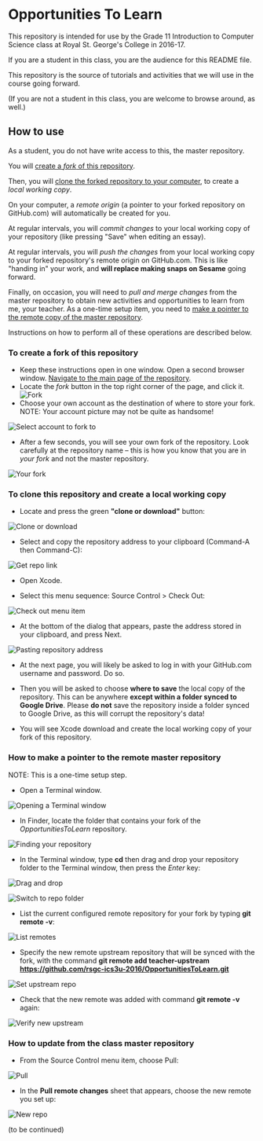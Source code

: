 # Opportunities To Learn

This repository is intended for use by the Grade 11 Introduction to Computer Science class at Royal St. George's College in 2016-17.

If you are a student in this class, you are the audience for this README file.

This repository is the source of tutorials and activities that we will use in the course going forward.

(If you are not a student in this class, you are welcome to browse around, as well.)

## How to use

As a student, you do not have write access to this, the master repository.

You will [create a *fork* of this repository](https://github.com/rsgc-ics3u-2016/OpportunitiesToLearn/blob/master/README.md#to-create-a-fork-of-this-repository).

Then, you will [clone the forked repository to your computer](https://github.com/rsgc-ics3u-2016/OpportunitiesToLearn#to-clone-this-repository-and-create-a-local-working-copy), to create a *local working copy*.

On your computer, a *remote origin* (a pointer to your forked repository on GitHub.com) will automatically be created for you.

At regular intervals, you will *commit changes* to your local working copy of your repository (like pressing "Save" when editing an essay).

At regular intervals, you will *push the changes* from your local working copy to your forked repository's remote origin on GitHub.com. This is like "handing in" your work, and **will replace making snaps on Sesame** going forward.

Finally, on occasion, you will need to *pull and merge changes* from the master repository to obtain new activities and opportunities to learn from me, your teacher.  As a one-time setup item, you need to [make a pointer to the remote copy of the master repository](https://github.com/rsgc-ics3u-2016/OpportunitiesToLearn/blob/master/README.md#how-to-make-a-pointer-to-the-remote-master-repository).

Instructions on how to perform all of these operations are described below.

### To create a fork of this repository

* Keep these instructions open in one window. Open a second browser window. [Navigate to the main page of the repository](https://github.com/rsgc-ics3u-2016/OpportunitiesToLearn).
* Locate the *fork* button in the top right corner of the page, and click it.
![Fork](http://russellgordon.ca/rsgc/2016-17/ics3u/fork.png)
* Choose your own account as the destination of where to store your fork. NOTE: Your account picture may not be quite as handsome!

![Select account to fork to](http://russellgordon.ca/rsgc/2016-17/ics3u/account.png)

* After a few seconds, you will see your own fork of the repository. Look carefully at the repository name – this is how you know that you are in *your fork* and not the master repository.

![Your fork](http://russellgordon.ca/rsgc/2016-17/ics3u/yourfork.png)

### To clone this repository and create a local working copy

* Locate and press the green **"clone or download"** button:

![Clone or download](http://russellgordon.ca/rsgc/2016-17/ics3u/clone-button.png)

* Select and copy the repository address to your clipboard (Command-A then Command-C):

![Get repo link](http://russellgordon.ca/rsgc/2016-17/ics3u/repo-link.png)

* Open Xcode.

* Select this menu sequence: Source Control > Check Out:

![Check out menu item](http://russellgordon.ca/rsgc/2016-17/ics3u/checkout.png)

* At the bottom of the dialog that appears, paste the address stored in your clipboard, and press Next.

![Pasting repository address](http://russellgordon.ca/rsgc/2016-17/ics3u/repo-address.png)

* At the next page, you will likely be asked to log in with your GitHub.com username and password. Do so.

* Then you will be asked to choose **where to save** the local copy of the repository. This can be anywhere **except within a folder synced to Google Drive**.  Please **do not** save the repository inside a folder synced to Google Drive, as this will corrupt the repository's data!

* You will see Xcode download and create the local working copy of your fork of this repository.

### How to make a pointer to the remote master repository

NOTE: This is a one-time setup step.

* Open a Terminal window.

![Opening a Terminal window](http://russellgordon.ca/rsgc/2016-17/ics3u/terminal.png)

* In Finder, locate the folder that contains your fork of the *OpportunitiesToLearn* repository.

![Finding your repository](http://russellgordon.ca/rsgc/2016-17/ics3u/find-repo.png)

* In the Terminal window, type **cd** then drag and drop your repository folder to the Terminal window, then press the *Enter* key:

![Drag and drop](http://russellgordon.ca/rsgc/2016-17/ics3u/drag-and-drop.png)

![Switch to repo folder](http://russellgordon.ca/rsgc/2016-17/ics3u/switch-to-repo.png)

* List the current configured remote repository for your fork by typing **git remote -v**:

![List remotes](http://russellgordon.ca/rsgc/2016-17/ics3u/list-repos.png)

* Specify the new remote upstream repository that will be synced with the fork, with the command **git remote add teacher-upstream https://github.com/rsgc-ics3u-2016/OpportunitiesToLearn.git**

![Set upstream repo](http://russellgordon.ca/rsgc/2016-17/ics3u/set-upstream.png)

* Check that the new remote was added with command **git remote -v** again:

![Verify new upstream](http://russellgordon.ca/rsgc/2016-17/ics3u/verify-new-upstream.png)

### How to update from the class master repository

* From the Source Control menu item, choose Pull:

![Pull](http://russellgordon.ca/rsgc/2016-17/ics3u/pull.png)

* In the **Pull remote changes** sheet that appears, choose the new remote you set up:

![New repo](http://russellgordon.ca/rsgc/2016-17/ics3u/new-repo.png)

(to be continued)

